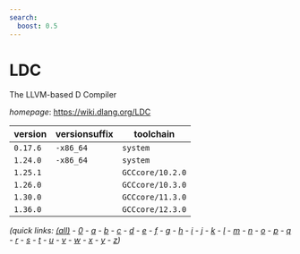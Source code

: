 ```yaml
---
search:
  boost: 0.5
---
```

# LDC

The LLVM-based D Compiler

*homepage*: <https://wiki.dlang.org/LDC>

version | versionsuffix | toolchain
--------|---------------|----------
``0.17.6`` | ``-x86_64`` | ``system``
``1.24.0`` | ``-x86_64`` | ``system``
``1.25.1`` |  | ``GCCcore/10.2.0``
``1.26.0`` |  | ``GCCcore/10.3.0``
``1.30.0`` |  | ``GCCcore/11.3.0``
``1.36.0`` |  | ``GCCcore/12.3.0``


*(quick links: [(all)](../index.md) - [0](../0/index.md) - [a](../a/index.md) - [b](../b/index.md) - [c](../c/index.md) - [d](../d/index.md) - [e](../e/index.md) - [f](../f/index.md) - [g](../g/index.md) - [h](../h/index.md) - [i](../i/index.md) - [j](../j/index.md) - [k](../k/index.md) - [l](../l/index.md) - [m](../m/index.md) - [n](../n/index.md) - [o](../o/index.md) - [p](../p/index.md) - [q](../q/index.md) - [r](../r/index.md) - [s](../s/index.md) - [t](../t/index.md) - [u](../u/index.md) - [v](../v/index.md) - [w](../w/index.md) - [x](../x/index.md) - [y](../y/index.md) - [z](../z/index.md))*

